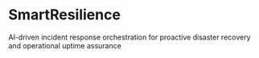# SmartResilience
AI-driven incident response orchestration for proactive disaster recovery and operational uptime assurance
